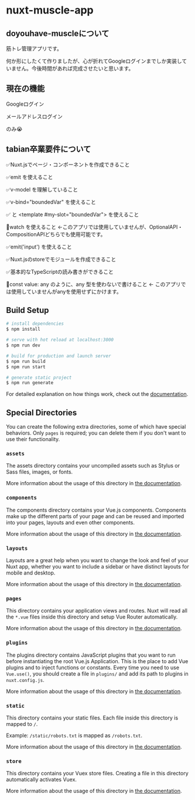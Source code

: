 # nuxt-muscle-app

## doyouhave-muscleについて

筋トレ管理アプリです。

何か形にしたくて作りましたが、心が折れてGoogleログインまでしか実装していません。今後時間があれば完成させたいと思います。

## 現在の機能

Googleログイン

メールアドレスログイン

のみ😭

## tabian卒業要件について

✅Nuxt.jsでページ・コンポーネントを作成できること

✅emit を使えること

✅v-model を理解していること

✅v-bind="boundedVar" を使えること

✅<slot name="my-slot" v-bind="boundedVar"> と <template #my-slot="boundedVar"> を使えること

🔲watch を使えること ←このアプリでは使用していませんが、OptionalAPI・CompositionAPIどちらでも使用可能です。

✅emit('input') を使えること

✅Nuxt.jsのstoreでモジュールを作成できること

✅基本的なTypeScriptの読み書きができること

🔲const value: any のように、any 型を使わないで書けること ← このアプリでは使用していませんがanyを使用せずにかけます。

## Build Setup

```bash
# install dependencies
$ npm install

# serve with hot reload at localhost:3000
$ npm run dev

# build for production and launch server
$ npm run build
$ npm run start

# generate static project
$ npm run generate
```

For detailed explanation on how things work, check out the [documentation](https://nuxtjs.org).

## Special Directories

You can create the following extra directories, some of which have special behaviors. Only `pages` is required; you can delete them if you don't want to use their functionality.

### `assets`

The assets directory contains your uncompiled assets such as Stylus or Sass files, images, or fonts.

More information about the usage of this directory in [the documentation](https://nuxtjs.org/docs/2.x/directory-structure/assets).

### `components`

The components directory contains your Vue.js components. Components make up the different parts of your page and can be reused and imported into your pages, layouts and even other components.

More information about the usage of this directory in [the documentation](https://nuxtjs.org/docs/2.x/directory-structure/components).

### `layouts`

Layouts are a great help when you want to change the look and feel of your Nuxt app, whether you want to include a sidebar or have distinct layouts for mobile and desktop.

More information about the usage of this directory in [the documentation](https://nuxtjs.org/docs/2.x/directory-structure/layouts).


### `pages`

This directory contains your application views and routes. Nuxt will read all the `*.vue` files inside this directory and setup Vue Router automatically.

More information about the usage of this directory in [the documentation](https://nuxtjs.org/docs/2.x/get-started/routing).

### `plugins`

The plugins directory contains JavaScript plugins that you want to run before instantiating the root Vue.js Application. This is the place to add Vue plugins and to inject functions or constants. Every time you need to use `Vue.use()`, you should create a file in `plugins/` and add its path to plugins in `nuxt.config.js`.

More information about the usage of this directory in [the documentation](https://nuxtjs.org/docs/2.x/directory-structure/plugins).

### `static`

This directory contains your static files. Each file inside this directory is mapped to `/`.

Example: `/static/robots.txt` is mapped as `/robots.txt`.

More information about the usage of this directory in [the documentation](https://nuxtjs.org/docs/2.x/directory-structure/static).

### `store`

This directory contains your Vuex store files. Creating a file in this directory automatically activates Vuex.

More information about the usage of this directory in [the documentation](https://nuxtjs.org/docs/2.x/directory-structure/store).
